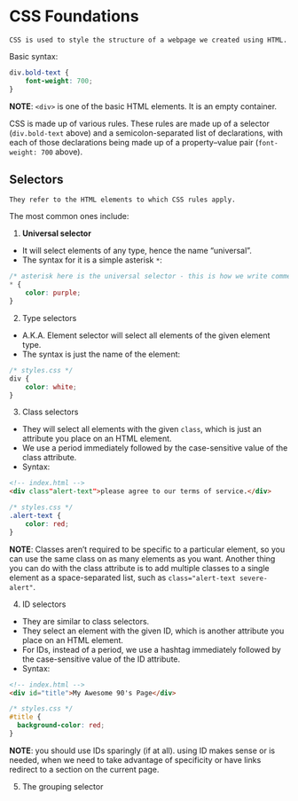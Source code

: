 # CSS Foundations
    CSS is used to style the structure of a webpage we created using HTML.
Basic syntax:
```css
div.bold-text {
    font-weight: 700;
}
```
**NOTE**: `<div>` is one of the basic HTML elements. It is an empty container.

CSS is made up of various rules. These rules are made up of a selector (`div.bold-text` above) and a semicolon-separated list of declarations, with each of those declarations being made up of a property–value pair (`font-weight: 700` above).

## Selectors

    They refer to the HTML elements to which CSS rules apply.
The most common ones include:

1. **Universal selector**

- It will select elements of any type, hence the name “universal”.
- The syntax for it is a simple asterisk `*`:
```css
/* asterisk here is the universal selector - this is how we write comments in css btw */
* {
    color: purple;
}
```

2. Type selectors

- A.K.A. Element selector will select all elements of the given element type.
- The syntax is just the name of the element:
```css
/* styles.css */
div {
    color: white;
}
```

3. Class selectors

- They will select  all elements with the given `class`, which is just an attribute you place on an HTML element.
- We use a period immediately followed by the case-sensitive value of the class attribute.
- Syntax:
```html
<!-- index.html -->
<div class"alert-text">please agree to our terms of service.</div>
```
```css
/* styles.css */
.alert-text {
    color: red;
}
```
**NOTE**:  Classes aren’t required to be specific to a particular element, so you can use the same class on as many elements as you want. Another thing you can do with the class attribute is to add multiple classes to a single element as a space-separated list, such as `class="alert-text severe-alert"`.

4. ID selectors

- They are similar to class selectors.
- They select an element with the given ID, which is another attribute you place on an HTML element.
- For IDs, instead of a period, we use a hashtag immediately followed by the case-sensitive value of the ID attribute. 
- Syntax:
```html
<!-- index.html -->
<div id="title">My Awesome 90's Page</div>
```
```css
/* styles.css */
#title {
  background-color: red;
}
```
**NOTE**: you should use IDs sparingly (if at all). using ID makes sense or is needed, when we need to take advantage of specificity or have links redirect to a section on the current page.

5. The grouping selector
